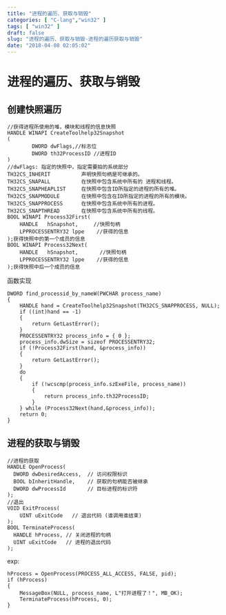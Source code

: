 ```yaml
---
title: "进程的遍历、获取与销毁"
categories: [ "C-lang","win32" ]
tags: [ "win32" ]
draft: false
slug: "进程的遍历、获取与销毁-进程的遍历获取与销毁"
date: "2018-04-08 02:05:02"
---
```




# 进程的遍历、获取与销毁

## 创建快照遍历

    //获得进程所使用的堆，模块和线程的信息快照
    HANDLE WINAPI CreateToolhelp32Snapshot
    (
            DWORD dwFlags,//标志位
            DWORD th32ProcessID //进程ID
    )
    //dwFlags: 指定的快照中，指定需要拍的系统部分
    TH32CS_INHERIT          声明快照句柄是可继承的。
    TH32CS_SNAPALL          在快照中包含系统中所有的 进程和线程。
    TH32CS_SNAPHEAPLIST     在快照中包含ID所指定的进程的所有的堆。
    TH32CS_SNAPMODULE       在快照中包含在ID所指定的进程的所有的模块。
    TH32CS_SNAPPROCESS      在快照中包含系统中所有的进程。
    TH32CS_SNAPTHREAD       在快照中包含系统中所有的线程。
    BOOL WINAPI Process32First(
        HANDLE   hSnapshot,     //快照句柄  
        LPPROCESSENTRY32 lppe    //获得的信息
    );获得快照中的第一个成员的信息
    BOOL WINAPI Process32Next(
        HANDLE   hSnapshot,       //快照句柄
        LPPROCESSENTRY32 lppe    //获得的信息
    );获得快照中后一个成员的信息

函数实现

    DWORD find_processid_by_nameW(PWCHAR process_name)
    {
        HANDLE hand = CreateToolhelp32Snapshot(TH32CS_SNAPPROCESS, NULL);
        if ((int)hand == -1)
        {
            return GetLastError();
        }
        PROCESSENTRY32 process_info = { 0 };
        process_info.dwSize = sizeof PROCESSENTRY32;
        if (!Process32First(hand, &process_info))
        {
            return GetLastError();
        }
        do
        {
            if (!wcscmp(process_info.szExeFile, process_name))
            {
                return process_info.th32ProcessID;
            }
        } while (Process32Next(hand,&process_info));
        return 0;
    }
    

## 进程的获取与销毁

    //进程的获取
    HANDLE OpenProcess(
      DWORD dwDesiredAccess,  // 访问权限标识
      BOOL bInheritHandle,    // 获取的句柄能否被继承
      DWORD dwProcessId       // 目标进程的标识符
    );
    //退出
    VOID ExitProcess(
        UINT uExitCode   // 退出代码 (谁调用谁结束)
    );
    BOOL TerminateProcess(
      HANDLE hProcess, // 关闭进程的句柄
      UINT uExitCode   // 进程的退出代码
    );
    

exp:

    
    hProcess = OpenProcess(PROCESS_ALL_ACCESS, FALSE, pid);
    if (hProcess)
    {
        MessageBox(NULL, process_name, L"打开进程了！", MB_OK);
        TerminateProcess(hProcess, 0);
    }